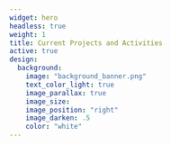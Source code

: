 ```yaml
---
widget: hero
headless: true
weight: 1
title: Current Projects and Activities
active: true
design:
  background:
    image: "background_banner.png"
    text_color_light: true
    image_parallax: true
    image_size: 
    image_position: "right"
    image_darken: .5
    color: "white"
---
```


